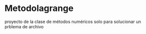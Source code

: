 # Metodolagrange
proyecto de la clase de métodos numéricos 
solo para  solucionar un prblema de archivo 
